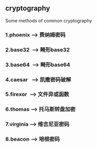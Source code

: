 ## cryptography
Some methods of common cryptography

### 1.phoenix  --> 费纳姆密码
### 2.base32&nbsp;&nbsp;--> 畸形base32
### 3.base64&nbsp;&nbsp;--> 畸形base64
### 4.caesar&nbsp;&nbsp;&nbsp;--> 凯撒密码破解
### 5.firexor&nbsp;&nbsp;--> 文件异或函数
### 6.thomas&nbsp;--> 托马斯转盘加密
### 7.virginia&nbsp;--> 维吉尼亚密码
### 8.beacon&nbsp;--> 培根密码
